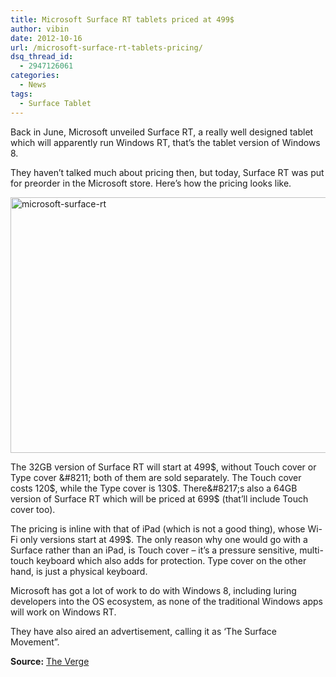 ```yaml
---
title: Microsoft Surface RT tablets priced at 499$
author: vibin
date: 2012-10-16
url: /microsoft-surface-rt-tablets-pricing/
dsq_thread_id:
  - 2947126061
categories:
  - News
tags:
  - Surface Tablet
---
```

Back in June, Microsoft unveiled Surface RT, a really well designed tablet which will apparently run Windows RT, that&#8217;s the tablet version of Windows 8.

They haven&#8217;t talked much about pricing then, but today, Surface RT was put for preorder in the Microsoft store. Here&#8217;s how the pricing looks like.

[<img class="aligncenter size-large wp-image-67179" title="Surface RT" src="http://cdn.devilsworkshop.org/files/2012/10/surface-1024x677.png" alt="microsoft-surface-rt" width="620" height="409" />][1]

The 32GB version of Surface RT will start at 499$, without Touch cover or Type cover &#8211; both of them are sold separately. The Touch cover costs 120$, while the Type cover is 130$. There&#8217;s also a 64GB version of Surface RT which will be priced at 699$ (that&#8217;ll include Touch cover too).

The pricing is inline with that of iPad (which is not a good thing), whose Wi-Fi only versions start at 499$. The only reason why one would go with a Surface rather than an iPad, is Touch cover &#8211; it&#8217;s a pressure sensitive, multi-touch keyboard which also adds for protection. Type cover on the other hand, is just a physical keyboard.

Microsoft has got a lot of work to do with Windows 8, including luring developers into the OS ecosystem, as none of the traditional Windows apps will work on Windows RT.

They have also aired an advertisement, calling it as &#8216;The Surface Movement&#8221;.



**Source:** <a href="http://www.theverge.com/2012/10/16/3271243/microsoft-surface-tablet-pricing-availability" onclick="_gaq.push(['_trackEvent', 'outbound-article', 'http://www.theverge.com/2012/10/16/3271243/microsoft-surface-tablet-pricing-availability', 'The Verge']);" >The Verge</a>

 [1]: http://cdn.devilsworkshop.org/files/2012/10/surface.png
